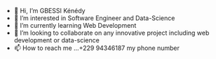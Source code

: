- 👋 Hi, I’m GBESSI Kénédy
- 👀 I’m interested in Software Engineer and Data-Science
- 🌱 I’m currently learning Web Development
- 💞️ I’m looking to collaborate on any innovative project including web development or data-science
- 📫 How to reach me ...+229 94346187 my phone number

<!---
gbessi-ken/gbessi-ken is a ✨ special ✨ repository because its `README.md` (this file) appears on your GitHub profile.
You can click the Preview link to take a look at your changes.
--->
